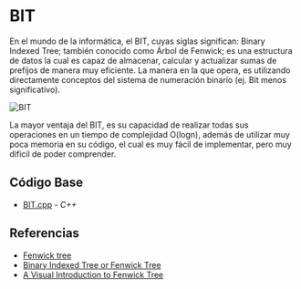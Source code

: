 # BIT
En el mundo de la informática, el BIT, cuyas siglas significan: Binary Indexed Tree; también
conocido como Árbol de Fenwick; es una estructura de datos la cual es capaz de almacenar, calcular y actualizar
sumas de prefijos de manera muy eficiente. La manera en la que opera, es utilizando directamente conceptos del sistema de
numeración binario (ej. Bit menos significativo).

![BIT](https://miro.medium.com/max/406/1*1mYT7-eExD4C8EOLKck2bg.png)

La mayor ventaja del BIT, es su capacidad de realizar todas sus operaciones en un tiempo de complejidad O(logn),
además de utilizar muy poca memoria en su código, el cual es muy fácil de implementar, pero muy dificil de poder
comprender.

## Código Base

- [BIT.cpp](https://github.com/MarcosHT4/Algoritmica2repo/blob/master/algortimos/estructurasDeDatos/BIT/BIT.cpp) - _C++_

## Referencias
- [Fenwick tree](https://en.wikipedia.org/wiki/Fenwick_tree)
- [Binary Indexed Tree or Fenwick Tree](https://www.hackerearth.com/practice/notes/binary-indexed-tree-or-fenwick-tree/)
- [A Visual Introduction to Fenwick Tree](https://medium.com/carpanese/a-visual-introduction-to-fenwick-tree-89b82cac5b3c)
